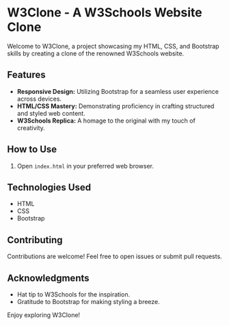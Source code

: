# W3Clone - A W3Schools Website Clone

Welcome to W3Clone, a project showcasing my HTML, CSS, and Bootstrap skills by creating a clone of the renowned W3Schools website.

## Features

- **Responsive Design:** Utilizing Bootstrap for a seamless user experience across devices.
- **HTML/CSS Mastery:** Demonstrating proficiency in crafting structured and styled web content.
- **W3Schools Replica:** A homage to the original with my touch of creativity.

## How to Use

1. Open `index.html` in your preferred web browser.

## Technologies Used

- HTML
- CSS
- Bootstrap

## Contributing

Contributions are welcome! Feel free to open issues or submit pull requests.


## Acknowledgments

- Hat tip to W3Schools for the inspiration.
- Gratitude to Bootstrap for making styling a breeze.

Enjoy exploring W3Clone!
